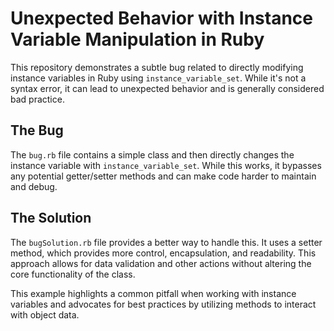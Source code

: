 # Unexpected Behavior with Instance Variable Manipulation in Ruby

This repository demonstrates a subtle bug related to directly modifying instance variables in Ruby using `instance_variable_set`. While it's not a syntax error, it can lead to unexpected behavior and is generally considered bad practice.

## The Bug
The `bug.rb` file contains a simple class and then directly changes the instance variable with `instance_variable_set`. While this works, it bypasses any potential getter/setter methods and can make code harder to maintain and debug.

## The Solution
The `bugSolution.rb` file provides a better way to handle this. It uses a setter method, which provides more control, encapsulation, and readability.  This approach allows for data validation and other actions without altering the core functionality of the class.

This example highlights a common pitfall when working with instance variables and advocates for best practices by utilizing methods to interact with object data.